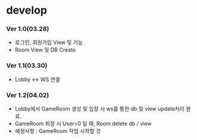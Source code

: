 # develop

### Ver 1.0(03.28)

 - 로그인, 회원가입 View 및 기능
 - Room View 및 DB Create

### Ver 1.1(03.30)

 - Lobby <-> WS 연결

### Ver 1.2(04.02)

 - Lobby에서 GameRoom 생성 및 입장 시 ws를 통한 db 및 view update처리 완료.
 - GameRoom 퇴장 시 User=0 일 때, Room delete db / view
 - 예정사항 : GameRoom 작업 시작할 것
 

